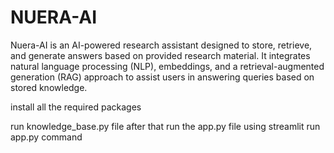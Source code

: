 # NUERA-AI
Nuera-AI is an AI-powered research assistant designed to store, retrieve, and generate answers based on provided research material. It integrates natural language processing (NLP), embeddings, and a retrieval-augmented generation (RAG) approach to assist users in answering queries based on stored knowledge.

install all the required packages

run knowledge_base.py file
after that run the app.py file using streamlit run app.py command 
